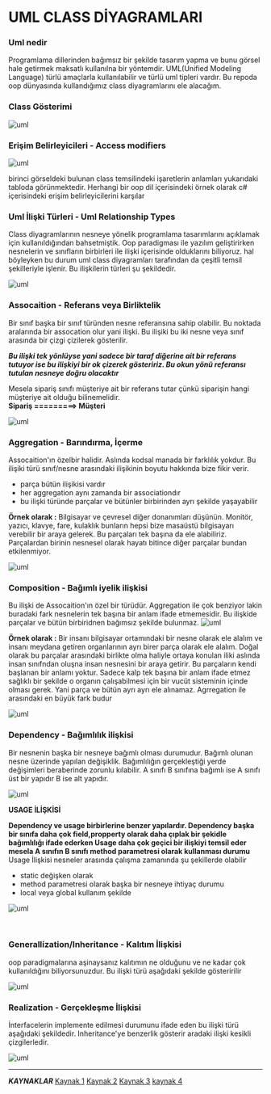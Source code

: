 # UML CLASS DİYAGRAMLARI

### Uml nedir
Programlama dillerinden bağımsız bir şekilde tasarım yapma ve bunu görsel hale getirmek maksatlı kullanılna bir yöntemdir. UML(Unified Modeling Language) türlü amaçlarla kullanılabilir ve türlü uml tipleri vardır. Bu repoda oop dünyasında kullandığımız class diyagramlarını ele alacağım.

### Class Gösterimi
![uml](https://github.com/hasanbaysal/Uml-Class-Diagrams/blob/master/images/class-gosterimi.png)
### Erişim Belirleyicileri - Access modifiers
![uml](https://github.com/hasanbaysal/Uml-Class-Diagrams/blob/master/images/access-modifiers.png)

birinci görseldeki bulunan class temsilindeki işaretlerin anlamları yukarıdaki tabloda görünmektedir. Herhangi bir oop dil içerisindeki örnek olarak c# içerisindeki erişim belirleyicilerini karşılar 

### Uml İlişki Türleri - Uml Relationship Types
Class diyagramlarının nesneye yönelik programlama tasarımlarını açıklamak için kullanıldığından bahsetmiştik. Oop paradigması ile yazılım geliştirirken nesnelerin ve sınıfların birbirleri ile ilişki içerisinde olduklarını biliyoruz. hal böyleyken bu durum uml class diyagramları tarafından da çeşitli temsil şekilleriyle işlenir. Bu ilişkilerin türleri şu şekildedir.

![uml](https://github.com/hasanbaysal/Uml-Class-Diagrams/blob/master/images/uml-relationship-tpyes.png)

### Assocaition - Referans veya Birliktelik
Bir sınıf başka bir sınıf türünden nesne referansına sahip olabilir. Bu noktada aralarında bir assocation olur yani ilişki. Bu ilişiki bu iki nesne veya sınıf arasında bir çizgi çizilerek gösterilir.

***Bu ilişki tek yönlüyse yani sadece bir taraf diğerine ait bir referans tutuyor ise bu ilişkiyi bir ok çizerek gösteririz. Bu okun yönü referansı tutulan nesneye doğru olacaktır***

Mesela sipariş sınıfı müşteriye ait bir referans tutar çünkü siparişin hangi müşteriye ait olduğu bilinemelidir.\
**Sipariş =========> Müşteri**

![uml](https://github.com/hasanbaysal/Uml-Class-Diagrams/blob/master/images/assocaition.png)

### Aggregation - Barındırma, İçerme
Assocaition'ın özelbir halidir. Aslında kodsal manada bir farklılık yokdur. Bu ilişiki türü sınıf/nesne arasındaki ilişikinin boyutu hakkında bize fikir verir.

- parça bütün ilişikisi vardır 
- her aggregation aynı zamanda bir associationdır
- bu ilişki türünde parçalar ve bütünler birbirinden ayrı şekilde yaşayabilir

**Örnek olarak :**
Bilgisayar ve çevresel diğer donanımları düşünün. Monitör, yazıcı, klavye, fare, kulaklık bunların hepsi bize masaüstü bilgisayarı verebilir bir  araya gelerek. Bu parçaları tek başına da ele alabiliriz. Parçalardan birinin nesnesel olarak hayatı bitince diğer parçalar bundan etkilenmiyor.

![uml](https://github.com/hasanbaysal/Uml-Class-Diagrams/blob/master/images/aggregation.png)

### Composition - Bağımlı iyelik ilişkisi
Bu ilişki de Assocaition'ın özel bir türüdür. Aggregation ile çok benziyor lakin buradaki fark nesnelerin tek başına bir anlam ifade etmemesidir. Bu ilişkide parçalar ve bütün birbiridnen bağımsız şekilde bulunmaz. 
![uml](https://github.com/hasanbaysal/Uml-Class-Diagrams/blob/master/images/COPM.png)

**Örnek olarak :**
Bir insanı bilgisayar ortamındaki bir nesne olarak ele alalım ve insanı meydana getiren organlarının ayrı birer parça olarak ele alalım. Doğal olarak bu parçalar arasındaki birlikte olma haliyle ortaya konulan iliki aslında insan sınıfndan oluşna insan nesnesini bir araya getirir. Bu parçaların kendi başlarıan bir anlamı yoktur. Sadece kalp tek başına bir anlam ifade etmez sağlıklı bir şekilde o organın çalışabilmesi için bir vucüt sisteminin içinde olması gerek. Yani parça ve bütün ayrı ayrı ele alınamaz. Agrregation ile arasındaki en büyük fark budur

![uml](https://github.com/hasanbaysal/Uml-Class-Diagrams/blob/master/images/farklar.png)




### Dependency - Bağımlılık  ilişkisi
Bir nesnenin başka bir nesneye bağımlı olması durumudur. Bağımlı olunan nesne üzerinde yapılan değişiklik. Bağımlılığın gerçekleştiği yerde değişimleri beraberinde zorunlu kılabilir. 
A sınıfı B sınıfına bağımlı ise A sınıfı  üst bir yapıdır B ise alt yapıdır. 

![uml](https://github.com/hasanbaysal/Uml-Class-Diagrams/blob/master/images/Dependency.png)

**USAGE İLİŞKİSİ** <br />

**Dependency ve usage birbirlerine benzer yapılardır. Dependency başka bir sınıfa daha çok field,propperty olarak daha çıplak bir şekidle bağımlılığı ifade ederken Usage daha çok geçici bir ilişkiyi temsil eder mesela A sınıfın B sınıfı method parametresi olarak kullanması durumu** <br />
Usage İlişkisi nesneler arasında çalışma zamanında şu şekillerde olabilir
- static değişken olarak
- method parametresi olarak başka bir nesneye ihtiyaç durumu
- local veya global kullanım şekilde

![uml](https://github.com/hasanbaysal/Uml-Class-Diagrams/blob/master/images/usage.png)


<br />


### Generallization/Inheritance - Kalıtım İlişkisi 

oop paradigmalarına aşinaysanız kalıtımın ne olduğunu ve ne kadar çok kullanıldığını biliyorsunuzdur. Bu ilişki türü aşağıdaki şekilde gösteririlir

![uml](https://github.com/hasanbaysal/Uml-Class-Diagrams/blob/master/images/kalıtım.png)



### Realization - Gerçekleşme İlişkisi 

İnterfacelerin implemente edilmesi durumunu ifade eden bu ilişki türü aşağıdaki şekildedir. Inheritance'ye benzerlik gösterir aradaki ilişki kesikli çizgilerledir. 

![uml](https://github.com/hasanbaysal/Uml-Class-Diagrams/blob/master/images/realization.webp)


---------------------------
**_KAYNAKLAR_**
[Kaynak 1](https://github.com/kaymal)
[Kaynak 2](http://www.cs.sjsu.edu/~pearce/modules/lectures/uml/class/association)
[Kaynak 3](https://tugrulbayrak.medium.com/uml-class-diyagramlari-4c3bb7e9cc4c)
[kaynak 4](https://www.includekarabuk.com/kategoriler/genel/UML-Sinif-Diyagrami-Iliskileri.php#Dependency)